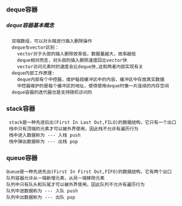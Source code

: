 ### deque容器

##### deque容器基本概念
      双端数组，可以对头端进行插入删除操作
      deque与vector区别：
        vector对于头部的插入删除效率低，数据量越大，效率越低
        deque相对而言，对头部的插入删除速度回比vector快
        vector访问元素时的速度会比deque快,这和两者内部实现有关
      deque内部工作原理:
        deque内部有个中控器，维护每段缓冲区中的内容，缓冲区中存放真实数据
        中控器维护的是每个缓冲区的地址，使得使用deque时像一片连续的内存空间
      deque容器的迭代器也是支持随机访问的

### stack容器

     stack是一种先进后出(First In Last Out,FILO)的数据结构，它只有一个出口
     栈中只有顶端的元素才可以被外界使用，因此栈不允许有遍历行为
     栈中进入数据称为 --- 入栈 push
     栈中弹出数据称为 --- 出栈 pop

### queue容器

    Queue是一种先进先出(First In First Out,FIFO)的数据结构，它有两个出口
    队列容器允许从一端新增元素，从另一端移除元素
    队列中只有队头和队尾才可以被外界使用，因此队列不允许有遍历行为
    队列中进数据称为 --- 入队 push
    队列中出数据称为 --- 出队 pop
